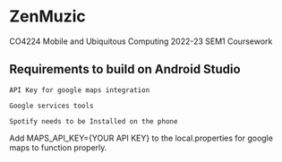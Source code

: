 # ZenMuzic
CO4224 Mobile and Ubiquitous Computing 2022-23 SEM1 Coursework
## Requirements to build on Android Studio
```API Key for google maps integration``` 

```Google services tools```

```Spotify needs to be Installed on the phone```

Add MAPS_API_KEY={YOUR API KEY} to the local.properties for google maps to function properly.
